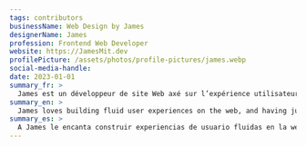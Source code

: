 ```yaml
---
tags: contributors
businessName: Web Design by James
designerName: James
profession: Frontend Web Developer
website: https://JamesMit.dev
profilePicture: /assets/photos/profile-pictures/james.webp
social-media-handle:
date: 2023-01-01
summary_fr: >
  James est un développeur de site Web axé sur l’expérience utilisateur. Ayant déménagé ici depuis les États-Unis, c’est sa passion de créer des expériences uniques pour sa communauté locale, et il est toujours à la recherche de nouvelles collaborations!
summary_en: >
  James loves building fluid user experiences on the web, and having just moved to France, he's happily — and clumsily — learning to speak French. Always a fan of working with the curious and enthusiastic, don't hesitate to reach out with a project idea.
summary_es: >
  A James le encanta construir experiencias de usuario fluidas en la web, y después de mudarse a Francia, está felizmente - y torpemente - aprendiendo a hablar francés. Siempre un fan de trabajar con los curiosos y entusiastas, no dude en ponerse en contacto con una idea de proyecto.
---
```

